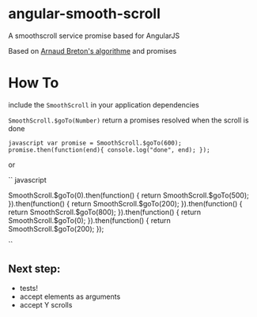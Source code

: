 angular-smooth-scroll
=====================

A smoothscroll service promise based for AngularJS

Based on [Arnaud Breton's algorithme](https://github.com/arnaudbreton/angular-smoothscroll) and promises

How To
======

include the ```SmoothScroll``` in your application dependencies

```SmoothScroll.$goTo(Number)``` return a promises resolved when the scroll is done

`` javascript
  var promise = SmoothScroll.$goTo(600);
  promise.then(function(end){
    console.log("done", end);
  });
``

or

`` javascript

  SmoothScroll.$goTo(0).then(function() {
    return SmoothScroll.$goTo(500);
  }).then(function() {
    return SmoothScroll.$goTo(200);
  }).then(function() {
    return SmoothScroll.$goTo(800);
  }).then(function() {
    return SmoothScroll.$goTo(0);
  }).then(function() {
    return SmoothScroll.$goTo(200);
  });

``

Next step:
---------
* tests!
* accept elements as arguments
* accept Y scrolls
